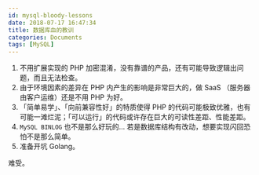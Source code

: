 ```yaml
---
id: mysql-bloody-lessons
date: 2018-07-17 16:47:34
title: 数据库血的教训
categories: Documents
tags: [MySQL]
---
```


1. 不用扩展实现的 PHP 加密混淆，没有靠谱的产品，还有可能导致逻辑出问题，而且无法检查。
2. 由于环境因素的差异在 PHP 内产生的影响是非常巨大的，做 SaaS （服务器由客户运维）还是不用 PHP 为好。
3. 「简单易学」、「向前兼容性好」的特质使得 PHP 的代码可能极致优雅，也有可能一滩烂泥；「可以运行」的代码或许存在巨大的可读性差距、性能差距。
4. `MySQL BINLOG` 也不是那么好玩的... 若是数据库结构有改动，想要实现闪回恐怕不是那么简单。
5. 准备开坑 Golang。

难受。
